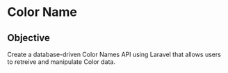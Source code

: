 # Color Name

## Objective
Create a database-driven Color Names API using Laravel that allows users to retreive and manipulate Color data.